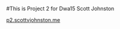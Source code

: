 #This is Project 2 for Dwa15 Scott Johnston



[p2.scottvjohnston.me](http://www.scottvjohnston.me/p2)
